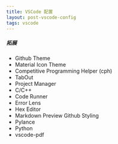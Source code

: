 ```yaml
---
title: VSCode 配置
layout: post-vscode-config
tags: vscode
---
```


##### 拓展
- Github Theme
- Material Icon Theme
- Competitive Programming Helper (cph)
- TabOut
- Project Manager
- C/C++
- Code Runner
- Error Lens
- Hex Editor
- Markdown Preview Github Styling
- Pylance
- Python
- vscode-pdf
